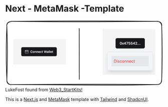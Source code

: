 # Next - MetaMask -Template

![Connect Wallet](./public/walletconnect.png)
LukeFost found from [Web3_StartKits!](https://www.useweb3.xyz/starter-kits)

This is a [Next.js](https://nextjs.org/) and [MetaMask](https://docs.metamask.io/wallet/how-to/connect/set-up-sdk/javascript/react/) template with [Tailwind](https://tailwindcss.com/) and [ShadcnUI](https://ui.shadcn.com/).
